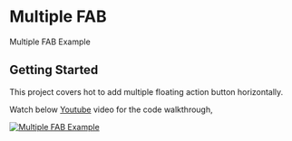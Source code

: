 # Multiple FAB

Multiple FAB Example

## Getting Started

This project covers hot to add multiple floating action button horizontally.

Watch below [Youtube](https://www.youtube.com/watch?v=P2zQtoEuu9k) video for the code walkthrough,

[![Multiple FAB Example](https://img.youtube.com/vi/P2zQtoEuu9k/0.jpg)](https://www.youtube.com/watch?v=P2zQtoEuu9k)
